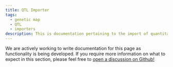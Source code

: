 ```yaml
---
title: QTL Importer
tags:
  - genetic map
  - QTL
  - importers
description: This is documentation pertaining to the import of quantitative trait loci (QTL).
---
```


We are actively working to write documentation for this page as functionality is being developed. If you require more information on what to expect in this section, please feel free to [open a discussion on Github!](https://github.com/orgs/TripalCultivate/discussions)
